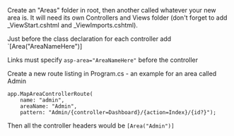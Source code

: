Create an "Areas" folder in root, then another called whatever your new area is.  It will need its own Controllers and Views folder (don't forget to add _ViewStart.cshtml and _ViewImports.cshtml).

Just before the class declaration for each controller add `[Area("AreaNameHere")]

Links must specify `asp-area="AreaNameHere"` before the controller

Create a new route listing in Program.cs - an example for an area called Admin
```
app.MapAreaControllerRoute(
    name: "admin",
    areaName: "Admin",
    pattern: "Admin/{controller=Dashboard}/{action=Index}/{id?}");
```
Then all the controller headers would be `[Area("Admin")]`
